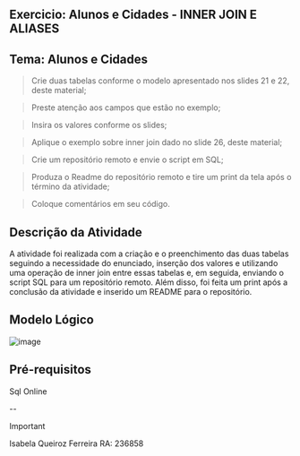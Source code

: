 ## Exercicio: Alunos e Cidades - INNER JOIN E ALIASES

## Tema: Alunos e Cidades

> Crie duas tabelas conforme o modelo apresentado nos slides 21 e 22, deste material;

> Preste atenção aos campos que estão no exemplo;

> Insira os valores conforme os slides;

> Aplique o exemplo sobre inner join dado no slide 26, deste material;

> Crie um repositório remoto e envie o script em SQL;

> Produza o Readme do repositório remoto e tire um print da tela após o término da atividade;

> Coloque comentários em seu código.


## Descrição da Atividade
A atividade foi realizada  com a criação e o preenchimento das duas tabelas seguindo a necessidade do enunciado, inserção dos valores e utilizando uma operação de inner join entre essas tabelas e, em seguida, enviando o script SQL para um repositório remoto. Além disso, foi feita  um print após a conclusão da atividade e inserido um README para o repositório.

## Modelo Lógico
![image](https://github.com/IsabelaQu/InnerJoin-and-Aliases/assets/124175141/085250be-94a8-48ce-93a5-42fcfe8e23eb)


## Pré-requisitos
Sql Online

--

> [!IMPORTANT]
> Isabela Queiroz Ferreira RA: 236858
